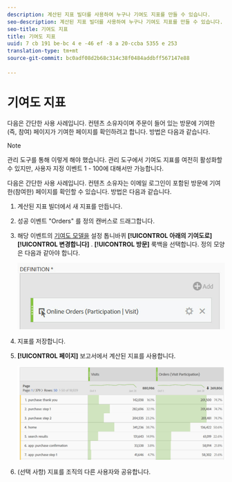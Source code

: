 ```yaml
---
description: 계산된 지표 빌더를 사용하여 누구나 기여도 지표를 만들 수 있습니다.
seo-description: 계산된 지표 빌더를 사용하여 누구나 기여도 지표를 만들 수 있습니다.
seo-title: 기여도 지표
title: 기여도 지표
uuid: 7 cb 191 be-bc 4 e -46 ef -8 a 20-ccba 5355 e 253
translation-type: tm+mt
source-git-commit: bc0adf08d2b68c314c38f0484addbff567147e88

---
```



# 기여도 지표

다음은 간단한 사용 사례입니다. 컨텐츠 소유자이며 주문이 들어 있는 방문에 기여한 (즉, 참여) 페이지가 기여한 페이지를 확인하려고 합니다. 방법은 다음과 같습니다.

>[!NOTE]
>
>관리 도구를 통해 이렇게 해야 했습니다. 관리 도구에서 기여도 지표를 여전히 활성화할 수 있지만, 사용자 지정 이벤트 1 - 100에 대해서만 가능합니다.

다음은 간단한 사용 사례입니다. 컨텐츠 소유자는 이메일 로그인이 포함된 방문에 기여한(참여한) 페이지를 확인할 수 있습니다. 방법은 다음과 같습니다.

1. 계산된 지표 빌더에서 새 지표를 만듭니다.
1. 성공 이벤트 "Orders" 를 정의 캔버스로 드래그합니다.
1. 해당 이벤트의 [기여도 모델을](../../../../../components/c-calcmetrics/c-workflow/cm-workflow/c-build-metrics/m-metric-type-alloc.md#concept_B7A1FCFEFA9D4C4883208ACE8C9C8E5E) 설정 톱니바퀴 **[!UICONTROL 아래의 기여도로]** **[!UICONTROL 변경합니다]** . **[!UICONTROL 방문]** 룩백을 선택합니다. 정의 모양은 다음과 같아야 합니다.

   ![](assets/participation.png)

1. 지표를 저장합니다.
1. **[!UICONTROL 페이지]** 보고서에서 계산된 지표를 사용합니다.

   ![](assets/participation-pages.png)

1. (선택 사항) 지표를 조직의 다른 사용자와 공유합니다.

